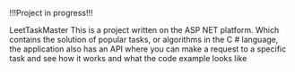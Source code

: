 !!!Project in progress!!!


LeetTaskMaster
This is a project written on the ASP NET platform.
Which contains the solution of popular tasks, or algorithms in the C # language,
the application also has an API where you can make a request to a specific task and see how it works and what the code example looks like
